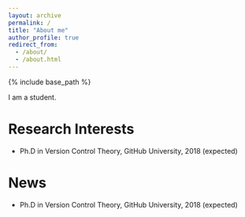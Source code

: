 ```yaml
---
layout: archive
permalink: /
title: "About me"
author_profile: true
redirect_from: 
  - /about/
  - /about.html
---
```


{% include base_path %}

I am a student.

Research Interests
======
* Ph.D in Version Control Theory, GitHub University, 2018 (expected)

News
======
* Ph.D in Version Control Theory, GitHub University, 2018 (expected)

